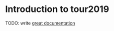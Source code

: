 # Introduction to tour2019

TODO: write [great documentation](http://jacobian.org/writing/what-to-write/)
